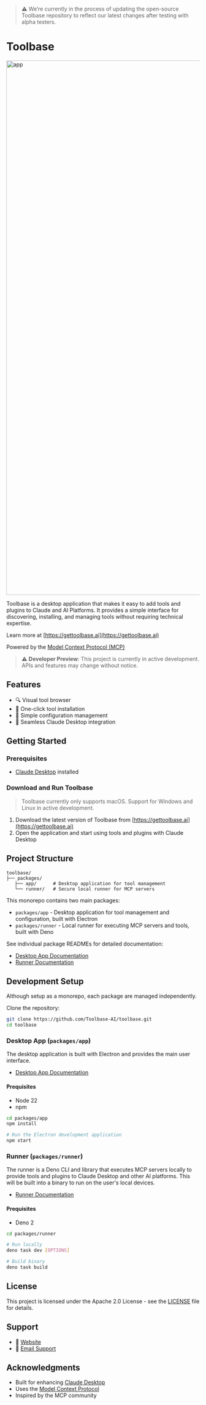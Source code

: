 > ⚠️ We’re currently in the process of updating the open-source Toolbase repository to reflect our latest changes after testing with alpha testers.

# Toolbase

<img width="1392" alt="app" src="https://github.com/user-attachments/assets/d60edc11-cabb-49c8-ba52-1a1418a9ebea" />

Toolbase is a desktop application that makes it easy to add tools and plugins to Claude and AI Platforms. It provides a simple interface for discovering, installing, and managing tools without requiring technical expertise.

Learn more at [https://gettoolbase.ai](https://gettoolbase.ai)

Powered by the [Model Context Protocol (MCP)](https://modelcontextprotocol.io)

> ⚠️ **Developer Preview**: This project is currently in active development. APIs and features may change without notice.

## Features

- 🔍 Visual tool browser
- 🚀 One-click tool installation
- 🔧 Simple configuration management
- 🔌 Seamless Claude Desktop integration

## Getting Started

### Prerequisites
- [Claude Desktop](https://claude.ai/download) installed

### Download and Run Toolbase
> Toolbase currently only supports macOS. Support for Windows and Linux in active development.

1. Download the latest version of Toolbase from [https://gettoolbase.ai](https://gettoolbase.ai)
2. Open the application and start using tools and plugins with Claude Desktop

## Project Structure

```
toolbase/
├── packages/
   ├── app/      # Desktop application for tool management
   └── runner/   # Secure local runner for MCP servers

```

This monorepo contains two main packages:

- `packages/app` - Desktop application for tool management and configuration, built with Electron
- `packages/runner` - Local runner for executing MCP servers and tools, built with Deno

See individual package READMEs for detailed documentation:

- [Desktop App Documentation](packages/app/README.md)
- [Runner Documentation](packages/runner/README.md)

## Development Setup

Although setup as a monorepo, each package are managed independently.

Clone the repository:
```bash
git clone https://github.com/Toolbase-AI/toolbase.git
cd toolbase
```

### Desktop App (`packages/app`)

The desktop application is built with Electron and provides the main user interface.

- [Desktop App Documentation](packages/app/README.md)

#### Prequisites
- Node 22
- npm

```bash
cd packages/app
npm install

# Run the Electron development application
npm start
```

### Runner (`packages/runner`)

The runner is a Deno CLI and library that executes MCP servers locally to provide tools and plugins to Claude Desktop and other AI platforms. This will be built into a binary to run on the user's local devices. 

- [Runner Documentation](packages/runner/README.md)

#### Prequisites
- Deno 2

```bash
cd packages/runner

# Run locally
deno task dev [OPTIONS]

# Build binary
deno task build
```

## License

This project is licensed under the Apache 2.0 License - see the [LICENSE](LICENSE) file for details.

## Support

- 📖 [Website](https://gettoolbase.ai)
- 📧 [Email Support](mailto:dev@gettoolbase.ai)

## Acknowledgments

- Built for enhancing [Claude Desktop](https://claude.ai)
- Uses the [Model Context Protocol](https://modelcontextprotocol.io)
- Inspired by the MCP community
